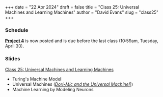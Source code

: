 +++
date = "22 Apr 2024"
draft = false
title = "Class 25: Universal Machines and Learning Machines"
author = "David Evans"
slug = "class25"
+++

### Schedule

[**Project 4**](/project4) is now posted and is due before the last class (10:59am, Tuesday, April 30).

### Slides

[Class 25: Universal Machines and Learning Machines](https://www.dropbox.com/scl/fi/vhq5kqubkltd4l6yzf37k/cs1010-class25.pdf?rlkey=qujz3kajjsj71r22wgczrlzxh&dl=0)

- Turing's Machine Model
- Universal Machines ([_Dori-Mic and the Universal Machine!_](https://dori-mic.org/)])
- Machine Learning by Modeling Neurons
